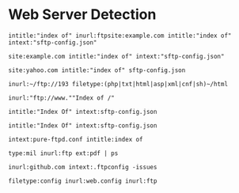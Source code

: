 # Web Server Detection

```
intitle:"index of" inurl:ftpsite:example.com intitle:"index of" intext:"sftp-config.json"
```

```
site:example.com intitle:"index of" intext:"sftp-config.json"
```

```
site:yahoo.com intitle:"index of" sftp-config.json
```

```
inurl:~/ftp://193 filetype:(php|txt|html|asp|xml|cnf|sh)~/html
```

```
inurl:"ftp://www.""Index of /"
```

```
intitle:"Index Of" intext:sftp-config.json
```

```
intitle:"Index Of" intext:sftp-config.json
```

```
intext:pure-ftpd.conf intitle:index of
```

```
type:mil inurl:ftp ext:pdf | ps
```

```
inurl:github.com intext:.ftpconfig -issues
```

```
filetype:config inurl:web.config inurl:ftp
```
